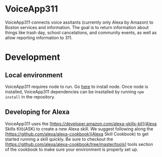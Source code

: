 # VoiceApp311
VoiceApp311 connects voice assitants (currently only Alexa by Amazon) to Boston services and information. The goal is to return information about things like trash day, school cancelations, and community events, as well as allow reporting information to 311.

# Development

## Local environment
VoiceApp311 requires node to run. Go [here](https://nodejs.org/en/download/) to install node. Once node is installed, VoiceApp311 dependencies can be insstalled by running `npm install` in the repository.

## Developing for Alexa
VoiceApp311 uses the [https://developer.amazon.com/alexa-skills-kit](Alexa Skills Kit)(ASK) to create a new Alexa skill. We suggest following along the [https://github.com/alexa/alexa-cookbook](Alexa Skill Cookbook) to get started running a skill quickly. Be sure to checkout the [https://github.com/alexa/alexa-cookbook/tree/master/tools] tools section of the cookbook to make sure your environment is properly set up.

